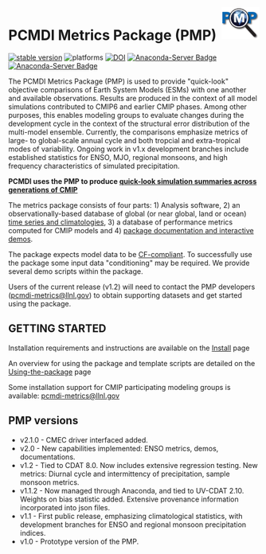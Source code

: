 <img src="share/pcmdi/PMPLogo_1359x1146px_300dpi.png" width="15%" height="15%" align="right" />
<h5 align="right"></h5>

PCMDI Metrics Package (PMP)
======
[![stable version](https://img.shields.io/badge/stable%20version-v2.1.0-brightgreen.svg)](https://github.com/PCMDI/pcmdi_metrics/releases/tag/v2.1.0)
![platforms](https://img.shields.io/badge/platforms-linux%20|%20osx-lightgrey.svg)
[![DOI](https://zenodo.org/badge/DOI/10.5281/zenodo.1414560.svg)](https://doi.org/10.5281/zenodo.1414560)
[![Anaconda-Server Badge](https://anaconda.org/pcmdi/pcmdi_metrics/badges/installer/conda.svg)](https://conda.anaconda.org/pcmdi)
[![Anaconda-Server Badge](https://anaconda.org/pcmdi/pcmdi_metrics/badges/downloads.svg)](https://anaconda.org/pcmdi/pcmdi_metrics)
<!--[![CircleCI](https://circleci.com/gh/PCMDI/pcmdi_metrics.svg?style=svg)](https://circleci.com/gh/PCMDI/pcmdi_metrics) -->
<!--[![Coverage Status](https://coveralls.io/repos/github/PCMDI/pcmdi_metrics/badge.svg)](https://coveralls.io/github/PCMDI/pcmdi_metrics) -->

The PCMDI Metrics Package (PMP) is used to provide "quick-look" objective comparisons of Earth System Models (ESMs) with one another and available observations.  Results are produced in the context of all model simulations contributed to CMIP6 and earlier CMIP phases.  Among other purposes, this enables modeling groups to evaluate changes during the development cycle in the context of the structural error distribution of the multi-model ensemble. Currently, the comparisons emphasize metrics of large- to global-scale annual cycle and both tropcial and extra-tropical modes of variability. Ongoing work in v1.x development branches include established statistics for ENSO, MJO, regional monsoons, and high frequency characteristics of simulated precipitation. 

**PCMDI uses the PMP to produce [quick-look simulation summaries across generations of CMIP](https://cmec.llnl.gov/results/physical.html)**

The metrics package consists of four parts: 1) Analysis software, 2) an observationally-based database of global (or near global, land or ocean) [time series and climatologies](https://github.com/PCMDI/PCMDIobs-cmor-tables/tree/master/catalogue), 3) a database of performance metrics computed for CMIP models and 4) [package documentation and interactive demos](http://pcmdi.github.io/pcmdi_metrics/).

The package expects model data to be [CF-compliant](http://cfconventions.org/). To successfully use the package some input data "conditioning" may be required. We provide several demo scripts within the package.

Users of the current release (v1.2) will need to contact the PMP developers (pcmdi-metrics@llnl.gov) to obtain supporting datasets and get started using the package.


GETTING STARTED
----------------

Installation requirements and instructions are available on the [Install](http://pcmdi.github.io/pcmdi_metrics/install.html) page

An overview for using the package and template scripts are detailed on the [Using-the-package](http://pcmdi.github.io/pcmdi_metrics) page

Some installation support for CMIP participating modeling groups is available: pcmdi-metrics@llnl.gov

PMP versions
------------

- v2.1.0 - CMEC driver interfaced added.
- v2.0 - New capabilities implemented: ENSO metrics, demos, documentations.
- v1.2 - Tied to CDAT 8.0.  Now includes extensive regression testing.  New metrics: Diurnal cycle and intermittency of precipitation, sample monsoon metrics.
- v1.1.2 - Now managed through Anaconda, and tied to UV-CDAT 2.10.  Weights on bias statistic added.   Extensive provenance information incorporated into json files.
- v1.1 - First public release, emphasizing climatological statistics, with development branches for ENSO and regional monsoon precipitation indices.
- v1.0 - Prototype version of the PMP.
